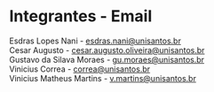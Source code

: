 # Integrantes - Email

Esdras Lopes Nani - esdras.nani@unisantos.br\
Cesar Augusto - cesar.augusto.oliveira@unisantos.br\
Gustavo da Silava Moraes - gu.moraes@unisantos.br\
Vinicius Correa - correa@unisantos.br\
Vinicius Matheus Martins - v.martins@unisantos.br
